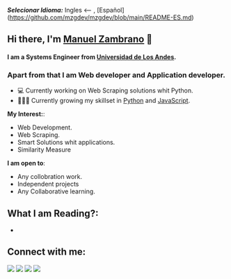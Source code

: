 ***Selecionar Idioma:*** Ingles <-- , [Español] (https://github.com/mzgdev/mzgdev/blob/main/README-ES.md)
## Hi there, I'm [Manuel Zambrano](https://twitter.com/mzgdev) 👋


#### I am a Systems Engineer from [Universidad de Los Andes](http://www.ula.ve/index.php).

### Apart from that I am Web developer and Application developer.


- 💻 Currently working on Web Scraping solutions whit Python.
- 👨🏽‍💻 Currently growing my skillset in [Python]() and [JavaScript]().

**My Interest:**:
- Web Development.
- Web Scraping.
- Smart Solutions whit applications.
- Similarity Measure

 **I am open to**:

- Any collobration work.
- Independent projects
- Any Collaborative learning.
## What I am Reading?:
-
## Connect with me:

<p align = "center">

[<img src ="https://img.shields.io/badge/website-%23.svg?&style=for-the-badge&logo=www&logoColor=white%22&color=grey">](https://mzgdev.github.io)
[<img src="https://img.shields.io/badge/twitter-%231DA1F2.svg?&style=for-the-badge&logo=twitter&logoColor=white&color=blue" />](https://twitter.com/manuelzg_dev) 
[<img src="https://img.shields.io/badge/linkedin-%2312100E.svg?&style=for-the-badge&logo=linkedin&logoColor=white&color=grey" />](https://www.linkedin.com/in/manuelzg-dev/)
[<img src="https://img.shields.io/badge/instagram-%2312100E.svg?&style=for-the-badge&logo=instagram&logoColor=white&color=grey" />](https://instagram.com/manuelzg.dev)
</p>

